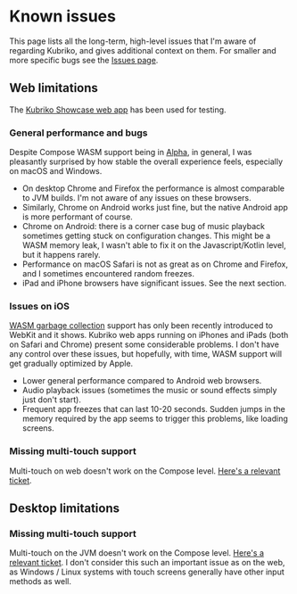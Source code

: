 # Known issues
This page lists all the long-term, high-level issues that I'm aware of regarding Kubriko, and gives additional context on them. For smaller and more specific bugs see the [Issues page](https://github.com/pandulapeter/kubriko/issues).

## Web limitations
The [Kubriko Showcase web app](https://pandulapeter.github.io/kubriko/) has been used for testing.

### General performance and bugs
Despite Compose WASM support being in [Alpha](https://kotlinlang.org/docs/wasm-overview.html), in general, I was pleasantly surprised by how stable the overall experience feels, especially on macOS and Windows.
- On desktop Chrome and Firefox the performance is almost comparable to JVM builds. I'm not aware of any issues on these browsers.
- Similarly, Chrome on Android works just fine, but the native Android app is more performant of course.
- Chrome on Android: there is a corner case bug of music playback sometimes getting stuck on configuration changes. This might be a WASM memory leak, I wasn't able to fix it on the Javascript/Kotlin level, but it happens rarely.
- Performance on macOS Safari is not as great as on Chrome and Firefox, and I sometimes encountered random freezes.
- iPad and iPhone browsers have significant issues. See the next section.

### Issues on iOS
[WASM garbage collection](https://webassembly.org/features/) support has only been recently introduced to WebKit and it shows. Kubriko web apps running on iPhones and iPads (both on Safari and Chrome) present some considerable problems. I don't have any control over these issues, but hopefully, with time, WASM support will get gradually optimized by Apple.
- Lower general performance compared to Android web browsers.
- Audio playback issues (sometimes the music or sound effects simply just don't start).
- Frequent app freezes that can last 10-20 seconds. Sudden jumps in the memory required by the app seems to trigger this problems, like loading screens.

### Missing multi-touch support
Multi-touch on web doesn't work on the Compose level. [Here's a relevant ticket](https://youtrack.jetbrains.com/issue/CMP-6957/Web.-detectTransformGestures-doesnt-catch-zoom-and-rotation-gestures).

## Desktop limitations
### Missing multi-touch support
Multi-touch on the JVM doesn't work on the Compose level. [Here's a relevant ticket](https://youtrack.jetbrains.com/issue/CMP-2209/Desktop.-Unable-to-zoom-using-detectTransformGestures-in-Modifier.pointerInput-using-touch-screens). I don't consider this such an important issue as on the web, as Windows / Linux systems with touch screens generally have other input methods as well.